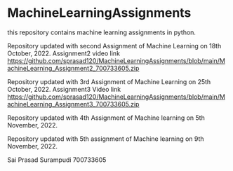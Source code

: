 # MachineLearningAssignments
this repository contains machine learning assignments in python.

Repository updated with second Assignment of Machine Learning on 18th October, 2022.
Assignment2 video link https://github.com/sprasad120/MachineLearningAssignments/blob/main/MachineLearning_Assignment2_700733605.zip

Repository updated with 3rd Assignment of Machine Learning on 25th October, 2022.
Assignment3 Video link https://github.com/sprasad120/MachineLearningAssignments/blob/main/MachineLearning_Assignment3_700733605.zip

Repository updated with 4th Assignment of Machine learning on 5th November, 2022.

Repository updated with 5th assignment of Machine learning on 9th November, 2022.

Sai Prasad Surampudi
700733605
